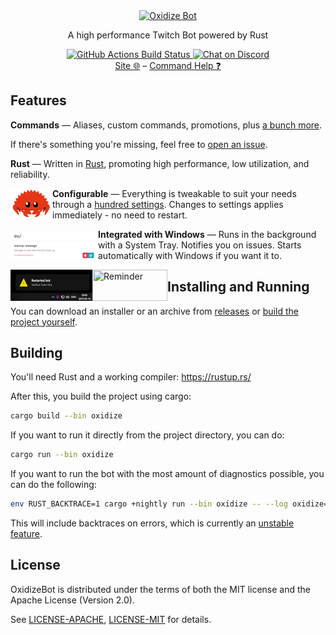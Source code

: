 <div align="center">
  <a href="https://setbac.tv">
    <img src="https://raw.githubusercontent.com/udoprog/OxidizeBot/master/bot/res/icon48.png" title="Oxidize Bot">
  </a>
</div>

<p align="center">
  A high performance Twitch Bot powered by Rust
</p>

<div align="center">
  <a href="https://github.com/udoprog/OxidizeBot/actions">
    <img alt="GitHub Actions Build Status" src="https://github.com/udoprog/OxidizeBot/workflows/Build/badge.svg">
  </a>

  <a href="https://discord.gg/v5AeNkT">
    <img alt="Chat on Discord" src="https://img.shields.io/discord/558644981137670144.svg?logo=discord&style=flat-square">
  </a>
</div>

<div align="center">
  <a href="https://setbac.tv/" rel="nofollow">Site 🌐</a>
  &ndash;
  <a href="https://setbac.tv/help" rel="nofollow">Command Help ❓</a>
</div>

## Features

**Commands** &mdash; Aliases, custom commands, promotions, plus [a bunch more](https://setbac.tv/help).

If there's something you're missing, feel free to [open an issue].

**Rust** &mdash; Written in [Rust], promoting high performance, low utilization, and reliability.

<p>
<img style="float: left;"  title="Rust" width="67" height="50" src="https://github.com/udoprog/OxidizeBot/raw/master/gfx/cuddlyferris.png" />
</p>

**Configurable** &mdash; Everything is tweakable to suit your needs through a [hundred settings].
Changes to settings applies immediately - no need to restart.

<p>
<img style="float: left;" title="Settings" width="140" height="50" src="https://github.com/udoprog/OxidizeBot/raw/master/gfx/setting.png" />
</p>

**Integrated with Windows** &mdash; Runs in the background with a System Tray.
Notifies you on issues.
Starts automatically with Windows if you want it to.

<p>
<img style="float: left;" title="Windows Systray" width="131" height="50" src="https://github.com/udoprog/OxidizeBot/raw/master/gfx/windows-systray.png" />
<img style="float: left;" title="Reminder" width="120" height="50" src="https://github.com/udoprog/OxidizeBot/raw/master/gfx/windows-reminder.png" />
</p>

[open an issue]: https://github.com/udoprog/OxidizeBot/issues
[Rust]: https://rust-lang.org
[hundred settings]: /bot/src/settings.yaml

## Installing and Running

You can download an installer or an archive from [releases] or [build the project yourself](#building).

[releases]: https://github.com/udoprog/OxidizeBot/releases

## Building

You'll need Rust and a working compiler: https://rustup.rs/

After this, you build the project using cargo:

```bash
cargo build --bin oxidize
```

If you want to run it directly from the project directory, you can do:

```bash
cargo run --bin oxidize
```

If you want to run the bot with the most amount of diagnostics possible, you can
do the following:

```bash
env RUST_BACKTRACE=1 cargo +nightly run --bin oxidize -- --log oxidize=trace
```

This will include backtraces on errors, which is currently an [unstable feature].

[unstable feature]: https://doc.rust-lang.org/std/backtrace/index.html

## License

OxidizeBot is distributed under the terms of both the MIT license and the
Apache License (Version 2.0).

See [LICENSE-APACHE](LICENSE-APACHE), [LICENSE-MIT](LICENSE-MIT) for details.